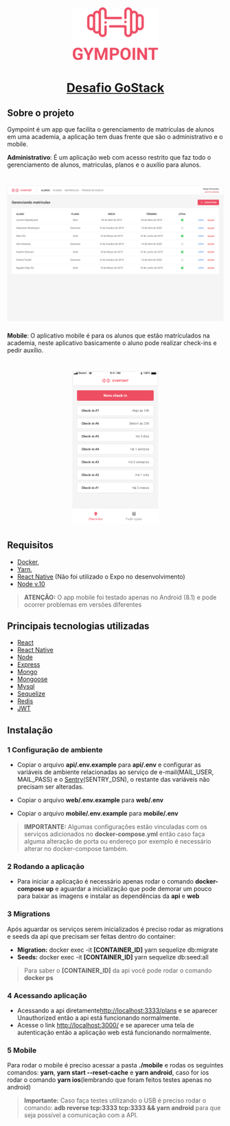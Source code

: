 <h1 align="center">
  <img alt="Gympoint" title="Gympoint" src=".github/logo.png" width="200px" />
</h1>
<h1 align="center">
  <a href="https://rocketseat.com.br/bootcamp">Desafio GoStack</a>
</h1>

## Sobre o projeto

Gympoint é um app que facilita o gerenciamento de matrículas de alunos em uma academia, a aplicação tem duas frente que são o administrativo e o mobile.

**Administrativo**: É um aplicação web com acesso restrito que faz todo o gerenciamento de alunos, matriculas, planos e o auxílio para alunos.
<h1 align="center">
  <img alt="Gympoint" title="Gympoint" src=".github/web.png" width="600px" />
</h1>

**Mobile**: O aplicativo mobile é para os alunos que estão matrículados na academia, neste aplicativo basicamente o aluno pode realizar check-ins e pedir auxílio.

<h1 align="center">
  <img alt="Gympoint" title="Gympoint" src=".github/mobile.png" width="200px" />
</h1>

## Requisitos
- [Docker](https://docs.docker.com/get-started/),
- [Yarn](https://yarnpkg.com/en/docs/install#debian-stable),
- [React Native](https://facebook.github.io/react-native/docs/getting-started) (Não foi utilizado o Expo no desenvolvimento)
- [Node v.10](https://nodejs.org/en/)

> **ATENÇÃO:** O app mobile foi testado apenas no Android (8.1) e pode ocorrer problemas em versões diferentes 

## Principais tecnologias utilizadas
- [React](https://pt-br.reactjs.org/)
- [React Native](https://facebook.github.io/react-native/)
- [Node](https://nodejs.org/en/)
- [Express](https://expressjs.com/pt-br/)
- [Mongo](https://www.mongodb.com/)
- [Mongoose](https://mongoosejs.com/)
- [Mysql](https://www.mysql.com/)
- [Sequelize](https://sequelize.org/)
- [Redis](https://redis.io/)
- [JWT](https://github.com/auth0/node-jsonwebtoken#readme)


## Instalação

### 1 Configuração de ambiente

- Copiar o arquivo **api/.env.example** para **api/.env** e configurar as variáveis de ambiente relacionadas ao serviço de e-mail(MAIL_USER, MAIL_PASS) e o [Sentry](https://sentry.io/welcome/)(SENTRY_DSN), o restante das variáveis não precisam ser alteradas.

- Copiar o arquivo **web/.env.example** para **web/.env**
- Copiar o arquivo **mobile/.env.example** para **mobile/.env**

> **IMPORTANTE:** Algumas configurações estão vinculadas com os serviços adicionados no **docker-compose.yml** então caso faça alguma alteração de porta ou endereço por exemplo é necessário alterar no docker-compose também.

### 2 Rodando a aplicação

- Para iniciar a aplicação é necessário apenas rodar o comando **docker-compose up** e aguardar a inicialização que pode demorar um pouco para baixar as imagens e instalar as dependências da **api** e **web**

### 3 Migrations
Após aguardar os serviços serem inicializados é preciso rodar as migrations e seeds da api que precisam ser feitas dentro do container:

-  **Migration:** docker exec -it **[CONTAINER_ID]** yarn sequelize db:migrate
-  **Seeds:** docker exec -it **[CONTAINER_ID]** yarn sequelize db:seed:all

> Para saber o **[CONTAINER_ID]** da api você pode rodar o comando **docker ps**

### 4 Acessando aplicação
  - Acessando a api diretamente[http://localhost:3333/plans](http://localhost:3333/plans) e se aparecer Unauthorized então a api está funcionando normalmente.
  - Acesse o link [http://localhost:3000/](http://localhost:3000/) e se aparecer uma tela de autenticação então a aplicação web está funcionando normalmente.


### 5 Mobile
Para rodar o mobile é preciso acessar a pasta **./mobile** e rodas os seguintes comandos: **yarn**,  **yarn start --reset-cache** e  **yarn android**, caso for ios rodar o comando **yarn ios**(lembrando que foram feitos testes apenas no android)

> **Importante:** Caso faça testes utilizando o USB é preciso rodar o comando: **adb reverse tcp:3333 tcp:3333 && yarn android** para que seja possível a comunicação com a API.